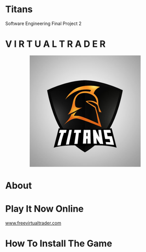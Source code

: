 # Titans

Software Engineering Final Project 2

# V I R T U A L T R A D E R


<p align="center">
  <img src="https://github.com/MalakaFernando/TestGits/blob/master/titans_logo_by_silverbutton-d3h7wtv.jpg" width="350"/>

</p>


# About



# Play It Now Online
www.freevirtualtrader.com


# How To Install The Game

